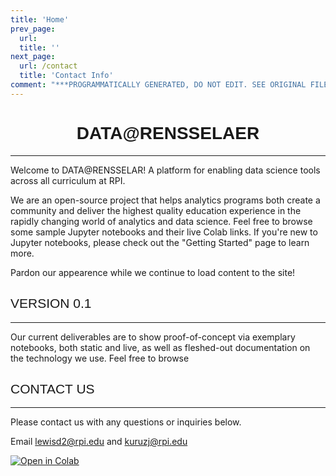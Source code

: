 ```yaml
---
title: 'Home'
prev_page:
  url: 
  title: ''
next_page:
  url: /contact
  title: 'Contact Info'
comment: "***PROGRAMMATICALLY GENERATED, DO NOT EDIT. SEE ORIGINAL FILES IN /content***"
---
```

<h1 style="font-family: Verdana, Geneva, sans-serif; text-align:center;">DATA@RENSSELAER</h1>

---
<p>
	Welcome to DATA@RENSSELAR! A platform for enabling data science tools across all curriculum at RPI.
</p>
<p>
	We are an open-source project that helps analytics programs both create a community and deliver the highest quality education experience in the rapidly changing world of analytics and data science. Feel free to browse some sample Jupyter notebooks and their live Colab links. If you're new to Jupyter notebooks, please check out the "Getting Started" page to learn more.
</p>
<p>
	Pardon our appearence while we continue to load content to the site!
</p>

<h2 style="font-family: Verdana, Geneva, sans-serif; font-weight:normal;">VERSION 0.1</h2>

---
<p>
	Our current deliverables are to show proof-of-concept via exemplary notebooks, both static and live, as well as fleshed-out documentation on the technology we use. Feel free to browse
</p>

<h2 style="font-family: Verdana, Geneva, sans-serif;font-weight:normal;"> CONTACT US </h2>

---

<!-- Test for the idea of having a contact form-->
<p>
	Please contact us with any questions or inquiries below.
</p>

<p>Email <a href="mailto:lewisd2@rpi.edu">lewisd2@rpi.edu</a> and <a href="mailto:kuruzj@rpi.edu">kuruzj@rpi.edu</a></p>

<p><a href="https://colab.research.google.com/github/RPI-DATA/tutorials-intro/blob/master/website/LandingPage.ipynb" target="_blank"> <img src="https://colab.research.google.com/assets/colab-badge.svg" alt="Open in Colab"> </a></p>

 

